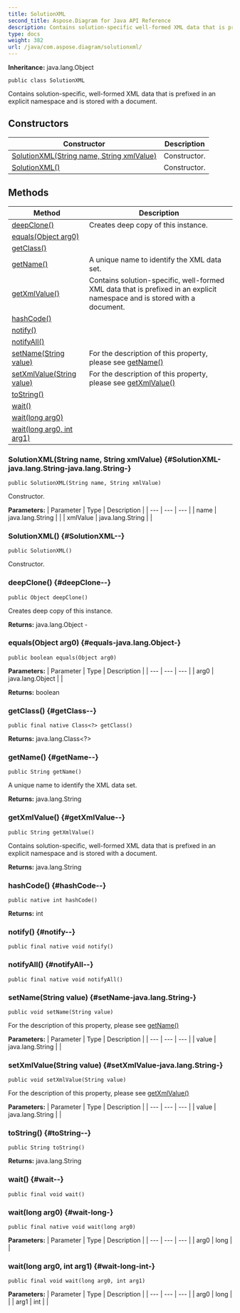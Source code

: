 ```yaml
---
title: SolutionXML
second_title: Aspose.Diagram for Java API Reference
description: Contains solution-specific well-formed XML data that is prefixed in an explicit namespace and is stored with a document.
type: docs
weight: 382
url: /java/com.aspose.diagram/solutionxml/
---
```


**Inheritance:**
java.lang.Object
```
public class SolutionXML
```

Contains solution-specific, well-formed XML data that is prefixed in an explicit namespace and is stored with a document.
## Constructors

| Constructor | Description |
| --- | --- |
| [SolutionXML(String name, String xmlValue)](#SolutionXML-java.lang.String-java.lang.String-) | Constructor. |
| [SolutionXML()](#SolutionXML--) | Constructor. |
## Methods

| Method | Description |
| --- | --- |
| [deepClone()](#deepClone--) | Creates deep copy of this instance. |
| [equals(Object arg0)](#equals-java.lang.Object-) |  |
| [getClass()](#getClass--) |  |
| [getName()](#getName--) | A unique name to identify the XML data set. |
| [getXmlValue()](#getXmlValue--) | Contains solution-specific, well-formed XML data that is prefixed in an explicit namespace and is stored with a document. |
| [hashCode()](#hashCode--) |  |
| [notify()](#notify--) |  |
| [notifyAll()](#notifyAll--) |  |
| [setName(String value)](#setName-java.lang.String-) | For the description of this property, please see [getName()](../../com.aspose.diagram/solutionxml\#getName--) |
| [setXmlValue(String value)](#setXmlValue-java.lang.String-) | For the description of this property, please see [getXmlValue()](../../com.aspose.diagram/solutionxml\#getXmlValue--) |
| [toString()](#toString--) |  |
| [wait()](#wait--) |  |
| [wait(long arg0)](#wait-long-) |  |
| [wait(long arg0, int arg1)](#wait-long-int-) |  |
### SolutionXML(String name, String xmlValue) {#SolutionXML-java.lang.String-java.lang.String-}
```
public SolutionXML(String name, String xmlValue)
```


Constructor.

**Parameters:**
| Parameter | Type | Description |
| --- | --- | --- |
| name | java.lang.String |  |
| xmlValue | java.lang.String |  |

### SolutionXML() {#SolutionXML--}
```
public SolutionXML()
```


Constructor.

### deepClone() {#deepClone--}
```
public Object deepClone()
```


Creates deep copy of this instance.

**Returns:**
java.lang.Object - 
### equals(Object arg0) {#equals-java.lang.Object-}
```
public boolean equals(Object arg0)
```




**Parameters:**
| Parameter | Type | Description |
| --- | --- | --- |
| arg0 | java.lang.Object |  |

**Returns:**
boolean
### getClass() {#getClass--}
```
public final native Class<?> getClass()
```




**Returns:**
java.lang.Class<?>
### getName() {#getName--}
```
public String getName()
```


A unique name to identify the XML data set.

**Returns:**
java.lang.String
### getXmlValue() {#getXmlValue--}
```
public String getXmlValue()
```


Contains solution-specific, well-formed XML data that is prefixed in an explicit namespace and is stored with a document.

**Returns:**
java.lang.String
### hashCode() {#hashCode--}
```
public native int hashCode()
```




**Returns:**
int
### notify() {#notify--}
```
public final native void notify()
```




### notifyAll() {#notifyAll--}
```
public final native void notifyAll()
```




### setName(String value) {#setName-java.lang.String-}
```
public void setName(String value)
```


For the description of this property, please see [getName()](../../com.aspose.diagram/solutionxml\#getName--)

**Parameters:**
| Parameter | Type | Description |
| --- | --- | --- |
| value | java.lang.String |  |

### setXmlValue(String value) {#setXmlValue-java.lang.String-}
```
public void setXmlValue(String value)
```


For the description of this property, please see [getXmlValue()](../../com.aspose.diagram/solutionxml\#getXmlValue--)

**Parameters:**
| Parameter | Type | Description |
| --- | --- | --- |
| value | java.lang.String |  |

### toString() {#toString--}
```
public String toString()
```




**Returns:**
java.lang.String
### wait() {#wait--}
```
public final void wait()
```




### wait(long arg0) {#wait-long-}
```
public final native void wait(long arg0)
```




**Parameters:**
| Parameter | Type | Description |
| --- | --- | --- |
| arg0 | long |  |

### wait(long arg0, int arg1) {#wait-long-int-}
```
public final void wait(long arg0, int arg1)
```




**Parameters:**
| Parameter | Type | Description |
| --- | --- | --- |
| arg0 | long |  |
| arg1 | int |  |

